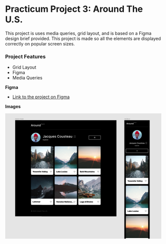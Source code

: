 # Practicum Project 3: Around The U.S.

This project is uses media queries, grid layout, and is based on a Figma design brief provided. This project is made so all the elements are displayed correctly on popular screen sizes.

### Project Features

- Grid Layout
- Figma
- Media Queries

**Figma**

- [Link to the project on Figma](https://www.figma.com/file/ii4xxsJ0ghevUOcssTlHZv/Sprint-3%3A-Around-the-US?node-id=0%3A1)

**Images**

![project screenshot](./src/images/project3screenshot.png)
